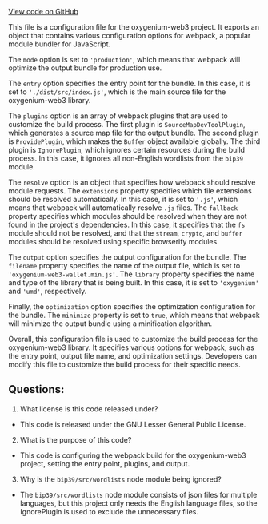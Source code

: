 [View code on GitHub](https://github.com/oxygenium/oxygenium-web3/packages/web3-wallet/webpack.config.js)

This file is a configuration file for the oxygenium-web3 project. It exports an object that contains various configuration options for webpack, a popular module bundler for JavaScript. 

The `mode` option is set to `'production'`, which means that webpack will optimize the output bundle for production use. 

The `entry` option specifies the entry point for the bundle. In this case, it is set to `'./dist/src/index.js'`, which is the main source file for the oxygenium-web3 library. 

The `plugins` option is an array of webpack plugins that are used to customize the build process. The first plugin is `SourceMapDevToolPlugin`, which generates a source map file for the output bundle. The second plugin is `ProvidePlugin`, which makes the `Buffer` object available globally. The third plugin is `IgnorePlugin`, which ignores certain resources during the build process. In this case, it ignores all non-English wordlists from the `bip39` module. 

The `resolve` option is an object that specifies how webpack should resolve module requests. The `extensions` property specifies which file extensions should be resolved automatically. In this case, it is set to `'.js'`, which means that webpack will automatically resolve `.js` files. The `fallback` property specifies which modules should be resolved when they are not found in the project's dependencies. In this case, it specifies that the `fs` module should not be resolved, and that the `stream`, `crypto`, and `buffer` modules should be resolved using specific browserify modules. 

The `output` option specifies the output configuration for the bundle. The `filename` property specifies the name of the output file, which is set to `'oxygenium-web3-wallet.min.js'`. The `library` property specifies the name and type of the library that is being built. In this case, it is set to `'oxygenium'` and `'umd'`, respectively. 

Finally, the `optimization` option specifies the optimization configuration for the bundle. The `minimize` property is set to `true`, which means that webpack will minimize the output bundle using a minification algorithm. 

Overall, this configuration file is used to customize the build process for the oxygenium-web3 library. It specifies various options for webpack, such as the entry point, output file name, and optimization settings. Developers can modify this file to customize the build process for their specific needs.
## Questions: 
 1. What license is this code released under?
- This code is released under the GNU Lesser General Public License.

2. What is the purpose of this code?
- This code is configuring the webpack build for the oxygenium-web3 project, setting the entry point, plugins, and output.

3. Why is the `bip39/src/wordlists` node module being ignored?
- The `bip39/src/wordlists` node module consists of json files for multiple languages, but this project only needs the English language files, so the IgnorePlugin is used to exclude the unnecessary files.